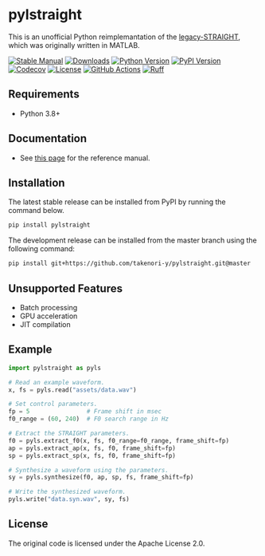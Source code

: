 # pylstraight

This is an unofficial Python reimplemantation of the [legacy-STRAIGHT](https://github.com/HidekiKawahara/legacy_STRAIGHT), which was originally written in MATLAB.

[![Stable Manual](https://img.shields.io/badge/docs-latest-blue.svg)](https://takenori-y.github.io/pylstraight/0.1.0/)
[![Downloads](https://static.pepy.tech/badge/pylstriaght)](https://pepy.tech/project/pylstriaght)
[![Python Version](https://img.shields.io/pypi/pyversions/pylstraight.svg)](https://pypi.python.org/pypi/pylstraight)
[![PyPI Version](https://img.shields.io/pypi/v/diffsptk.svg)](https://pypi.python.org/pypi/diffsptk)
[![Codecov](https://codecov.io/gh/takenori-y/pylstraight/branch/master/graph/badge.svg)](https://app.codecov.io/gh/takenori-y/pylstraight)
[![License](https://img.shields.io/github/license/takenori-y/pylstraight.svg)](https://github.com/takenori-y/pylstraight/blob/master/LICENSE)
[![GitHub Actions](https://github.com/takenori-y/pylstraight/workflows/package/badge.svg)](https://github.com/takenori-y/pylstraight/actions)
[![Ruff](https://img.shields.io/endpoint?url=https://raw.githubusercontent.com/astral-sh/ruff/main/assets/badge/v2.json)](https://github.com/astral-sh/ruff)

## Requirements

- Python 3.8+

## Documentation

- See [this page](https://takenori-y.github.io/pylstraight/latest/) for the reference manual.

## Installation

The latest stable release can be installed from PyPI by running the command below.

```sh
pip install pylstraight
```

The development release can be installed from the master branch using the following command:

```sh
pip install git+https://github.com/takenori-y/pylstraight.git@master
```

## Unsupported Features

- Batch processing
- GPU acceleration
- JIT compilation

## Example

```py
import pylstraight as pyls

# Read an example waveform.
x, fs = pyls.read("assets/data.wav")

# Set control parameters.
fp = 5                # Frame shift in msec
f0_range = (60, 240)  # F0 search range in Hz

# Extract the STRAIGHT parameters.
f0 = pyls.extract_f0(x, fs, f0_range=f0_range, frame_shift=fp)
ap = pyls.extract_ap(x, fs, f0, frame_shift=fp)
sp = pyls.extract_sp(x, fs, f0, frame_shift=fp)

# Synthesize a waveform using the parameters.
sy = pyls.synthesize(f0, ap, sp, fs, frame_shift=fp)

# Write the synthesized waveform.
pyls.write("data.syn.wav", sy, fs)
```

## License

The original code is licensed under the Apache License 2.0.
